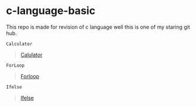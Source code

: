 # c-language-basic
This repo is made for revision of c language
well this is one of my staring git hub.

```
Calculator
```
>[Calulator](https://github.com/shreyash00007/c-language-basic/blob/main/Calculator.c)

```
ForLoop
```
>[Forloop](https://github.com/shreyash00007/c-language-basic/blob/main/Forloops.c)
```
Ifelse
```
>[Ifelse]()
